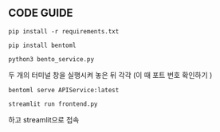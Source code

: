 ## CODE GUIDE
`pip install -r requirements.txt`

`pip install bentoml`

`python3 bento_service.py`


두 개의 터미널 창을 실행시켜 놓은 뒤 각각 (이 때 포트 번호 확인하기 )

`bentoml serve APIService:latest`

`streamlit run frontend.py`

하고 streamlit으로 접속
